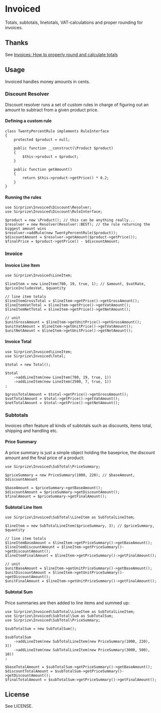 # Invoiced

Totals, subtotals, linetotals, VAT-calculations and proper rounding for invoices.

## Thanks

See [Invoices: How to properly round and calculate totals](https://makandracards.com/makandra/1505-invoices-how-to-properly-round-and-calculate-totals)

## Usage

Invoiced handles money amounts in cents.

### Discount Resolver

Discount resolver runs a set of custom rules in charge of figuring out an amount to subtract from a given product price.

#### Defining a custom rule

    class TwentyPercentRule implements RuleInterface
    {
        protected $product = null;

        public function __construct(\Product $product)
        {
            $this->product = $product;
        }

        public function getAmount()
        {
            return $this->product->getPrice() * 0.2;
        }
    }

#### Running the rules

    use Sirprize\Invoiced\Discount\Resolver;
    use Sirprize\Invoiced\Discount\RuleInterface;

    $product = new \Product(); // this can be anything really...
    $resolver = new Resolver(Resolver::BEST); // the rule returning the biggest amount wins
    $resolver->addRule(new TwentyPercentRule($product));
    $discountAmount = $resolver->getAmount($product->getPrice());
    $finalPrice = $product->getPrice() - $discountAmount;

### Invoice

#### Invoice Line Item

    use Sirprize\Invoiced\LineItem;

    $lineItem = new LineItem(780, 19, true, 1); // $amount, $vatRate, $priceIncludesVat, $quantity

    // line item totals
    $lineItemGrossTotal = $lineItem->getPrice()->getGrossAmount();
    $lineItemVatTotal = $lineItem->getPrice()->getVatAmount();
    $lineItemNetTotal = $lineItem->getPrice()->getNetAmount();

    // unit
    $unitGrossAmount = $lineItem->getUnitPrice()->getGrossAmount();
    $unitVatAmount = $lineItem->getUnitPrice()->getVatAmount();
    $unitNetAmount = $lineItem->getUnitPrice()->getNetAmount();

#### Invoice Total

    use Sirprize\Invoiced\LineItem;
    use Sirprize\Invoiced\Total;

    $total = new Total();

    $total
        ->addLineItem(new LineItem(780, 19, true, 1))
        ->addLineItem(new LineItem(2500, 7, true, 1))
    ;

    $grossTotalAmount = $total->getPrice()->getGrossAmount();
    $vatTotalAmount = $total->getPrice()->getVatAmount();
    $netTotalAmount = $total->getPrice()->getNetAmount();

### Subtotals

Invoices often feature all kinds of subtotals such as discounts, items total, shipping and handling etc.

#### Price Summary

A price summary is just a simple object holding the baseprice, the discount amount and the final price of a product:

    use Sirprize\Invoiced\SubTotal\PriceSummary;

    $priceSummary = new PriceSummary(1000, 220); // $baseAmount, $discountAmount

    $baseAmount = $priceSummary->getBaseAmount();
    $discountAmount = $priceSummary->getDiscountAmount();
    $finalAmount = $priceSummary->getFinalAmount();

#### Subtotal Line Item
    
    use Sirprize\Invoiced\SubTotal\LineItem as SubTotalLineItem;

    $lineItem = new SubTotalLineItem($priceSummary, 3); // $priceSummary, $quantity

    // line item totals
    $lineItemBaseAmount = $lineItem->getPriceSummary()->getBaseAmount();
    $lineItemDiscountAmount = $lineItem->getPriceSummary()->getDiscountAmount();
    $lineItemFinalAmount = $lineItem->getPriceSummary()->getFinalAmount();

    // unit
    $unitBaseAmount = $lineItem->getUnitPriceSummary()->getBaseAmount();
    $unitDiscountAmount = $lineItem->getUnitPriceSummary()->getDiscountAmount();
    $unitFinalAmount = $lineItem->getUnitPriceSummary()->getFinalAmount();

#### Subtotal Sum

Price summaries are then added to line items and summed up:

    use Sirprize\Invoiced\SubTotal\LineItem as SubTotalLineItem;
    use Sirprize\Invoiced\SubTotal\Sum as SubTotalSum;
    use Sirprize\Invoiced\SubTotal\PriceSummary;

    $subTotalSum = new SubTotalSum();

    $subTotalSum
        ->addLineItem(new SubTotalLineItem(new PriceSummary(1000, 220), 3))
        ->addLineItem(new SubTotalLineItem(new PriceSummary(3000, 500), 10))
    ;

    $baseTotalAmount = $subTotalSum->getPriceSummary()->getBaseAmount();
    $discountTotalAmount = $subTotalSum->getPriceSummary()->getDiscountAmount();
    $finalTotalAmount = $subTotalSum->getPriceSummary()->getFinalAmount();

## License

See LICENSE.

